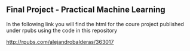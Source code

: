 ## Final Project - Practical Machine Learning

In the following link you will find the html for the coure project published under rpubs using the code in this repository

http://rpubs.com/alejandrobalderas/363017

